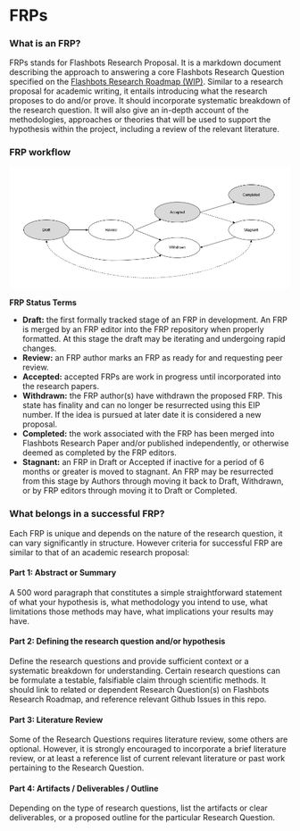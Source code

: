 # FRPs

### What is an FRP?
FRPs stands for Flashbots Research Proposal. It is a markdown document describing the approach to answering a core Flashbots Research Question specified on the [Flashbots Research Roadmap (WIP)](research_roadmap.md). Similar to a research proposal for academic writing, it entails introducing what the research proposes to do and/or prove. It should incorporate systematic breakdown of the research question. It will also give an in-depth account of the methodologies, approaches or theories that will be used to support the hypothesis within the project, including a review of the relevant literature. 

### FRP workflow
![FRP Workflow Diagram](/assets/Flashbots_frpWorkflow.png)
 
**FRP Status Terms**
- **Draft:** the first formally tracked stage of an FRP in development. An FRP is merged by an FRP editor into the FRP repository when properly formatted. At this stage the draft may be iterating and undergoing rapid changes.
- **Review:** an FRP author marks an FRP as ready for and requesting peer review.
- **Accepted:** accepted FRPs are work in progress until incorporated into the research papers.
- **Withdrawn:** the FRP author(s) have withdrawn the proposed FRP. This state has finality and can no longer be resurrected using this EIP number. If the idea is pursued at later date it is considered a new proposal.
- **Completed:** the work associated with the FRP has been merged into Flashbots Research Paper and/or published independently, or otherwise deemed as completed by the FRP editors.
- **Stagnant:** an FRP in Draft or Accepted if inactive for a period of 6 months or greater is moved to stagnant. An FRP may be resurrected from this stage by Authors through moving it back to Draft, Withdrawn, or by FRP editors through moving it to Draft or Completed.

### What belongs in a successful FRP?
Each FRP is unique and depends on the nature of the research question, it can vary significantly in structure. However criteria for successful FRP are similar to that of an academic research proposal:

#### Part 1: Abstract or Summary
A 500 word paragraph that constitutes a simple straightforward statement of what your hypothesis is, what methodology you intend to use, what limitations those methods may have, what implications your results may have. 

#### Part 2: Defining the research question and/or hypothesis
Define the research questions and provide sufficient context or a systematic breakdown for understanding. Certain research questions can be formulate a testable, falsifiable claim through scientific methods.
It should link to related or dependent Research Question(s) on Flashbots Research Roadmap, and reference relevant Github Issues in this repo. 

#### Part 3: Literature Review
Some of the Research Questions requires literature review, some others are optional. However, it is strongly encouraged to incorporate a brief literature review, or at least a reference list of current relevant literature or past work pertaining to the Research Question.

#### Part 4: Artifacts / Deliverables / Outline
Depending on the type of research questions, list the artifacts or clear deliverables, or a proposed outline for the particular Research Question.
